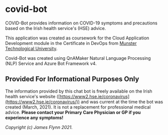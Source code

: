 # covid-bot

COVID-Bot provides information on COVID-19 symptoms and precautions based on the Irish health service's (HSE) advice.

This application was created as coursework for the Cloud Application Development module in the Certificate in DevOps from [Munster Technological University](https://www.mtu.ie).

Covid-Bot was created using QnAMaker Natural Language Processing (NLP) Service and Azure Bot Framework v4.

## Provided For Informational Purposes Only

The information provided by this chat bot is freely available on the Irish health service's website ([https://www2.hse.ie/coronavirus](https://www2.hse.ie/coronavirus/)) and was current at the time the bot was created (March, 2021). It is not a replacement for professional medical advice. **Please contact your Primary Care Physician or GP if you experience any symptoms!**

*Copyright (c) James Flynn 2021.*
